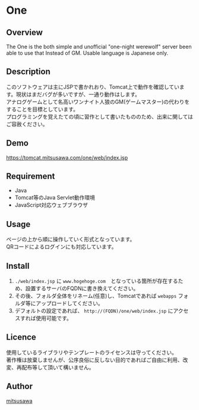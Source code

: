 # One  
## Overview

The One is the both simple and unofficial "one-night werewolf" server been able to use that Instead of GM. Usable language is Japanese only.  

## Description  

このソフトウェアは主にJSPで書かれおり、Tomcat上で動作を確認しています。現状はまだバグが多いですが、一通り動作はします。  
アナログゲームとして名高いワンナイト人狼のGM(ゲームマスター)の代わりをすることを目標としています。  
プログラミングを覚えたての頃に習作として書いたもののため、出来に関してはご容赦ください。

## Demo

<https://tomcat.mitsusawa.com/one/web/index.jsp>

## Requirement

* Java
* Tomcat等のJava Servlet動作環境
* JavaScript対応ウェブブラウザ

## Usage

ページの上から順に操作していく形式となっています。  
QRコードによるログインにも対応しています。

## Install

1. `./web/index.jsp` に `www.hogehoge.com`　となっている箇所が存在するため、設置するサーバのFQDNに書き換えてください。  
2. その後、フォルダ全体をリネーム(任意)し、Tomcatであれば `webapps` フォルダ等にアップロードしてください。
3. デフォルトの設定であれば、 `http://(FQDN)/one/web/index.jsp` にアクセスすれば使用可能です。

## Licence

使用しているライブラリやテンプレートのライセンスは守ってください。  
著作権は放棄しませんが、公序良俗に反しない目的であればご自由に利用、改変、再配布等して頂いて構いません。

## Author

[mitsusawa](https://github.com/mitsusawa)

